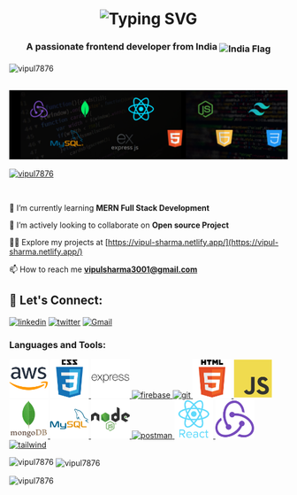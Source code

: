 <h1 align="center"><img src="https://readme-typing-svg.demolab.com?font=Fira+Code&weight=700&size=24&pause=1000&color=7827F7&width=660&lines=Hi+%F0%9F%91%8B%2C+I'm+Vipul+Sharma.+You+are+Welcome+!++%E2%9C%A8)" alt="Typing SVG" /></h1>
<h3 align="center">A passionate frontend developer from India <img style="vertical-align: sub" src="https://static.vecteezy.com/system/resources/previews/011/571/519/original/circle-flag-of-india-free-png.png" alt="India Flag" width="25" />
 </h3>

<p align="left"> <img src="https://komarev.com/ghpvc/?username=vipul7876&label=Profile%20views&color=0e75b6&style=flat&width=10" alt="vipul7876" /> </p>
<br/>
<img src="./Assets/banner.png" alt="Front End Developer Banner" />
<br/>
<p align="left"> <a href="https://github.com/ryo-ma/github-profile-trophy"><img src="https://github-profile-trophy.vercel.app/?username=vipul7876" alt="vipul7876" /></a> </p>

<p align="left"> <a href="https://twitter.com/" target="blank"><img src="https://img.shields.io/twitter/follow/?logo=twitter&style=for-the-badge" alt="" /></a> </p>

🏫 I’m currently learning **MERN Full Stack Development**

🔎 I’m actively looking to collaborate on **Open source Project**

👨‍💻 Explore my projects at [https://vipul-sharma.netlify.app/](https://vipul-sharma.netlify.app/)

📫 How to reach me **vipulsharma3001@gmail.com**

## 🔰 Let's Connect:

[![linkedin](https://img.shields.io/badge/LinkedIn-0077B5?style=for-the-badge&logo=linkedin&logoColor=white)](https://www.linkedin.com/in/vipul-sharma-1a228323a)
[![twitter](https://img.shields.io/badge/Twitter-1DA1F2?style=for-the-badge&logo=twitter&logoColor=white)](https://twitter.com/vipul_3000)
[![Gmail](https://img.shields.io/badge/Gmail-D14836?style=for-the-badge&logo=gmail&logoColor=white)](mailto:vipulsharma3001@gmail.com)


<h3 align="left">Languages and Tools:</h3>
<p align="left"><a href="https://aws.amazon.com" target="_blank" rel="noreferrer"><img src="https://raw.githubusercontent.com/devicons/devicon/master/icons/amazonwebservices/amazonwebservices-original-wordmark.svg" alt="aws" width="70" height="70"/></a> <a href="https://www.w3schools.com/css/" target="_blank" rel="noreferrer"> <img src="https://raw.githubusercontent.com/devicons/devicon/master/icons/css3/css3-original-wordmark.svg" alt="css3" width="70" height="70"/> </a> <a href="https://expressjs.com" target="_blank" rel="noreferrer"> <img src="https://raw.githubusercontent.com/devicons/devicon/master/icons/express/express-original-wordmark.svg" alt="express" width="70" height="70"/> </a> <a href="https://firebase.google.com/" target="_blank" rel="noreferrer"> <img src="https://www.vectorlogo.zone/logos/firebase/firebase-icon.svg" alt="firebase" width="70" height="70"/> </a> <a href="https://git-scm.com/" target="_blank" rel="noreferrer"> <img src="https://www.vectorlogo.zone/logos/git-scm/git-scm-icon.svg" alt="git" width="70" height="70"/> </a> <a href="https://www.w3.org/html/" target="_blank" rel="noreferrer"> <img src="https://raw.githubusercontent.com/devicons/devicon/master/icons/html5/html5-original-wordmark.svg" alt="html5" width="70" height="70"/> </a> <a href="https://developer.mozilla.org/en-US/docs/Web/JavaScript" target="_blank" rel="noreferrer"> <img src="https://raw.githubusercontent.com/devicons/devicon/master/icons/javascript/javascript-original.svg" alt="javascript" width="70" height="70"/> </a> <a href="https://www.mongodb.com/" target="_blank" rel="noreferrer"> <img src="https://raw.githubusercontent.com/devicons/devicon/master/icons/mongodb/mongodb-original-wordmark.svg" alt="mongodb" width="70" height="70"/> </a> <a href="https://www.mysql.com/" target="_blank" rel="noreferrer"> <img src="https://raw.githubusercontent.com/devicons/devicon/master/icons/mysql/mysql-original-wordmark.svg" alt="mysql" width="70" height="70"/> </a> <a href="https://nodejs.org" target="_blank" rel="noreferrer"> <img src="https://raw.githubusercontent.com/devicons/devicon/master/icons/nodejs/nodejs-original-wordmark.svg" alt="nodejs" width="70" height="70"/> </a> <a href="https://postman.com" target="_blank" rel="noreferrer"> <img src="https://www.vectorlogo.zone/logos/getpostman/getpostman-icon.svg" alt="postman" width="70" height="70"/> </a> <a href="https://reactjs.org/" target="_blank" rel="noreferrer"> <img src="https://raw.githubusercontent.com/devicons/devicon/master/icons/react/react-original-wordmark.svg" alt="react" width="70" height="70"/> </a> <a href="https://redux.js.org" target="_blank" rel="noreferrer"> <img src="https://raw.githubusercontent.com/devicons/devicon/master/icons/redux/redux-original.svg" alt="redux" width="70" height="70"/> </a> <a href="https://tailwindcss.com/" target="_blank" rel="noreferrer"> <img src="https://www.vectorlogo.zone/logos/tailwindcss/tailwindcss-icon.svg" alt="tailwind" width="70" height="70"/> </a> </p>

<p><img align="left" src="https://github-readme-stats.vercel.app/api/top-langs?username=vipul7876&show_icons=true&locale=en&layout=compact" alt="vipul7876" /></p>

<p>&nbsp;<img align="center" src="https://github-readme-stats.vercel.app/api?username=vipul7876&show_icons=true&locale=en" alt="vipul7876" /></p>

<p><img align="center" src="https://github-readme-streak-stats.herokuapp.com/?user=vipul7876&" alt="vipul7876" /></p>
